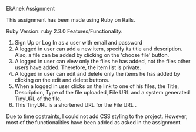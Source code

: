 EkAnek Assignment

This assignment has been made using Ruby on Rails.

Ruby Version: ruby 2.3.0 Features/Functionality:

1. Sign Up or Log In as a user with email and password
2. A logged in user can add a new item, specify its title and description. Also, a file can be added by clicking on the 'choose file' button.
3. A logged in user can view only the files he has added, not the files other users have added. Therefore, the item list is private.
4. A logged in user can edit and delete only the items he has added by clicking on the edit and delete buttons.
5. When a logged in user clicks on the link to one of his files, the Title, Description, Type of the file uploaded, File URL and a system generated TinyURL of the file.
6. This TinyURL is a shortened URL for the File URL .

Due to time costraints, I could not add CSS styling to the project. However, most of the functionalities have been added as asked in the assignment.
